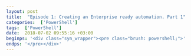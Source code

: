```yaml
---
layout: post
title:  "Episode 1: Creating an Enterprise ready automation. Part 1"
categories:  ['PowerShell']
tags:  ['PowerShell']
date:  2018-07-02 09:55:16 +03:00
beginps: '<div class="syn_wrapper"><pre class="brush: powershell;">'
endps: '</pre></div>'
---
```


